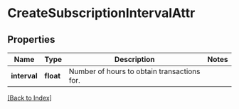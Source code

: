 # CreateSubscriptionIntervalAttr

## Properties

Name | Type | Description | Notes
------------ | ------------- | ------------- | -------------
**interval** | **float** | Number of hours to obtain transactions for. |

[[Back to Index]](../index.md)
